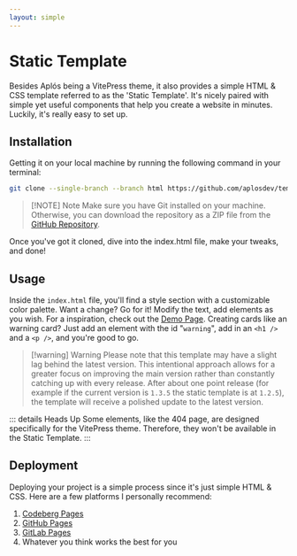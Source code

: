 ```yaml
---
layout: simple
---
```


# Static Template

Besides Aplós being a VitePress theme, it also provides a simple HTML & CSS template referred to as the 'Static Template'. It's nicely paired with simple yet useful components that help you create a website in minutes. Luckily, it's really easy to set up.

## Installation

Getting it on your local machine by running the following command in your terminal:

```bash
git clone --single-branch --branch html https://github.com/aplosdev/template 
```

> [!NOTE] Note
> Make sure you have Git installed on your machine. Otherwise, you can download the repository as a ZIP file from the [GitHub Repository](https://aplosdev/template).

Once you've got it cloned, dive into the index.html file, make your tweaks, and done!

## Usage

Inside the `index.html` file, you'll find a style section with a customizable color palette. Want a change? Go for it! Modify the text, add elements as you wish. For a inspiration, check out the [Demo Page](/demo). Creating cards like an warning card? Just add an element with the id "`warning`", add in an `<h1 />` and a `<p />`, and you're good to go.

> [!warning] Warning
> Please note that this template may have a slight lag behind the latest version. This intentional approach allows for a greater focus on improving the main version rather than constantly catching up with every release. After about one point release (for example if the current version is `1.3.5` the static template is at `1.2.5`), the template will receive a polished update to the latest version.

::: details Heads Up
Some elements, like the 404 page, are designed specifically for the VitePress theme. Therefore, they won't be available in the Static Template.
:::

## Deployment

Deploying your project is a simple process since it's just simple HTML & CSS. Here are a few platforms I personally recommend:

1. [Codeberg Pages](https://codeberg.page)
2. [GitHub Pages](https://github.io)
3. [GitLab Pages](https://gitlab.io)
4. Whatever you think works the best for you
